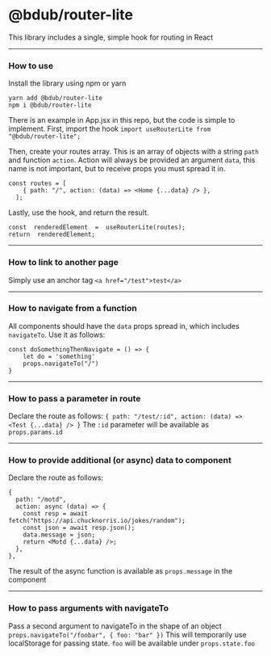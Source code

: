 # @bdub/router-lite
This library includes a single, simple hook for routing in React
***
### How to use
Install the library using npm or yarn
```
yarn add @bdub/router-lite
npm i @bdub/router-lite
```

There is an example in App.jsx in this repo, but the code is simple to implement. First, import the hook
`import useRouterLite from "@bdub/router-lite";`

Then, create your routes array. This is an array of objects with a string `path` and function `action`. Action will always be provided an argument `data`, this name is not important, but to receive props you must spread it in.
```
const routes = [
    { path: "/", action: (data) => <Home {...data} /> },
  ];
  ```

Lastly, use the hook, and return the result.
```
const  renderedElement  =  useRouterLite(routes);
return  renderedElement;
```

***
### How to link to another page
Simply use an anchor tag
`<a href="/test">test</a>`
***
### How to navigate from a function
All components should have the `data` props spread in, which includes `navigateTo`. Use it as follows:
```
const doSomethingThenNavigate = () => {
	let do = 'something'
	props.navigateTo("/")
}
```
***
### How to pass a parameter in route
Declare the route as follows:
`{ path: "/test/:id", action: (data) =>  <Test {...data} /> }`
The `:id` parameter will be available as `props.params.id`
***
### How to provide additional (or async) data to component
Declare the route as follows:
```
{
  path: "/motd",
  action: async (data) => {
    const resp = await fetch("https://api.chucknorris.io/jokes/random");
    const json = await resp.json();
    data.message = json;
    return <Motd {...data} />;
  },
},
```
The result of the async function is available as `props.message` in the component
***
### How to pass arguments with navigateTo
Pass a second argument to navigateTo in the shape of an object
`props.navigateTo("/foobar", { foo: "bar" })`
This will temporarily use localStorage for passing state. `foo` will be available under `props.state.foo`